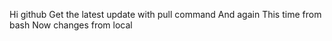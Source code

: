 Hi github
Get the latest update with pull command
And again 
This time from bash
Now changes from local